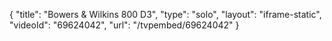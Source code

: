 {
    "title": "Bowers & Wilkins 800 D3",
    "type": "solo",
    "layout": "iframe-static",
    "videoId": "69624042",
    "url": "\/tvpembed\/69624042"
}